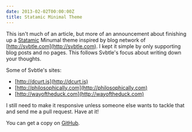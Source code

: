 ```yaml
---
date: 2013-02-02T00:00:00Z
title: Statamic Minimal Theme
---
```


This isn't much of an article, but more of an announcement about finishing up a [Statamic](http://statamic.com) Minumal theme inspired by blog network of [http://svbtle.com](http://svbtle.com). I kept it simple by only supporting blog posts and no pages. This follows Svbtle's focus about writing down your thoughts.

Some of Svbtle's sites:

- [http://dcurt.is](http://dcurt.is)
- [http://philosophically.com](http://philosophically.com)
- [http://wayoftheduck.com](http://wayoftheduck.com)

I still need to make it responsive unless someone else wants to tackle that and send me a pull request. Have at it!

You can get a copy on [GitHub](https://github.com/blainsmith/Statamic-Minimal-Theme).
